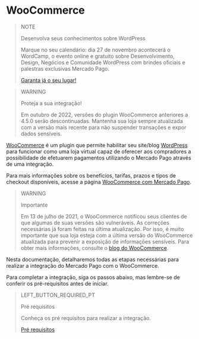# WooCommerce

> NOTE
>
> Desenvolva seus conhecimentos sobre WordPress
>
> Marque no seu calendário: dia 27 de novembro acontecerá o WordCamp, o evento online e gratuito sobre Desenvolvimento, Design, Negócios e Comunidade WordPress com brindes oficiais e palestras exclusivas Mercado Pago. 
> 
> [Garanta já o seu lugar!](https://saopaulo.wordcamp.org/2021/ingressos/)  

> WARNING
>
> Proteja a sua integração!
>
> Em outubro de 2022, versões do plugin WooCommerce anteriores a 4.5.0 serão descontinuadas. Mantenha sua loja sempre atualizada com a versão mais recente para não suspender transações e expor dados sensíveis.

[WooCommerce](https://woocommerce.com/) é um plugin que permite habilitar seu site/blog [WordPress](https://wordpress.com/pt-br/) para funcionar como uma loja virtual capaz de oferecer aos compradores a possibilidade de efetuarem pagamentos utilizando o Mercado Pago através de uma integração.

Para mais informações sobre os benefícios, tarifas, prazos e tipos de checkout disponíveis, acesse a página [WooCommerce com Mercado Pago](https://www.mercadopago.com.br/ferramentas-para-vender/link-de-pagamento-plugins-checkout/plugins/vender-woocommerce?utm_experiment=optimize&matt_tool=10047855&matt_word=MLB_MP_G_AO_OP_COW_SEARCH_SELL_TXS_Checkout-WooCommerce-Branded&gclid=Cj0KCQjw6s2IBhCnARIsAP8RfAjJHJVBE0is6oJv5K3_v9qiv44mYs52j7TlFtAMe2AVWKoJ-DAga_4aAuH7EALw_wcB). 

> WARNING
>
> Importante
>
> Em 13 de julho de 2021, o WooCommerce notificou seus clientes de que algumas de suas versões são vulneráveis. As correções necessárias já foram feitas na última atualização. Por isso, é muito importante que sua loja esteja com a última versão do WooCommerce atualizada para prevenir a exposição de informações sensíveis. Para obter mais informações, consulte o [blog do WooCommerce](https://woocommerce.com/pt-br/posts/critical-vulnerability-detected-july-2021).

Nesta documentação, detalharemos todas as etapas necessárias para realizar a integração do Mercado Pago com o WooCommerce. 

Para completar a integração, siga os passos abaixo, mas lembre-se de conferir os pré-requisitos antes de iniciar.

> LEFT_BUTTON_REQUIRED_PT
>
> Pré requisitos
>
> Conheça os pré requisitos para realizar a integração.
>
> [Pré requisitos](https://www.mercadopago[FAKER][URL][DOMAIN]/developers/pt/guides/plugins/woocommerce/previous-requirements)
